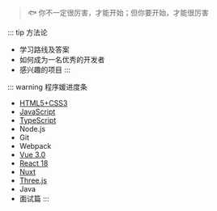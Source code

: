 > 🐟 你不一定很厉害，才能开始；但你要开始，才能很厉害

::: tip 方法论
- 学习路线及答案
- 如何成为一名优秀的开发者
- 感兴趣的项目
:::

::: warning 程序媛进度条
- [HTML5+CSS3](./HTML+CSS/HTML.md)
- [JavaScript](./javascript/基础.md)
- [TypeScript](./typescript/intro.md)
- Node.js
- Git
- Webpack
- [Vue 3.0](./vue/Vue3_fast.md)
- [React 18](./React/index.md)
- [Nuxt](./Nuxt3/Nuxt.md)
- [Three.js](./Threejs/Threejs基础知识学习.md)
- Java
- 面试篇
:::